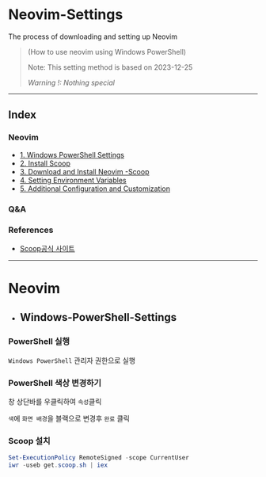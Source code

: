 # Neovim-Settings
The process of downloading and setting up Neovim
>(How to use neovim using Windows PowerShell)
>
>Note: This setting method is based on 2023-12-25
>
>*Warning !: Nothing special*

---
## Index
###  Neovim
- [1. Windows PowerShell Settings](#Windows-PowerShell-Settings)
- [2. Install Scoop](#)
- [3. Download and Install Neovim -Scoop](#Download-and-Install-Neovim--Scoop)
- [4. Setting Environment Variables](#Setting-Environment-Variables)
- [5. Additional Configuration and Customization](#Additional-Configuration-and-Customization)
### Q&A
### References
- [Scoop공식 사이트](https://scoop.sh/)

---
# Neovim
- ## Windows-PowerShell-Settings
### PowerShell 실행 
`Windows PowerShell` 관리자 권한으로 실행
>
### PowerShell 색상 변경하기
창 상단바를 우클릭하여 `속성`클릭
>
`색`에 `화면 배경`을 블랙으로 변경후 `완료` 클릭
>
### Scoop 설치
```powershell
Set-ExecutionPolicy RemoteSigned -scope CurrentUser
iwr -useb get.scoop.sh | iex
```


